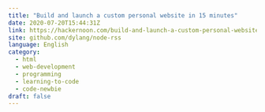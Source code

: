 ```yaml
---
title: "Build and launch a custom personal website in 15 minutes"
date: 2020-07-20T15:44:31Z
link: https://hackernoon.com/build-and-launch-a-custom-personal-website-in-15-minutes-1aaa868b1216?source=rss&utm_medium=RSS&utm_source=news.12bit.vn
site: github.com/dylang/node-rss
language: English
category:
  - html
  - web-development
  - programming
  - learning-to-code
  - code-newbie
draft: false
---
```

